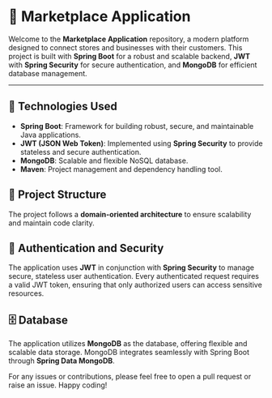# 🛒 **Marketplace Application**

Welcome to the **Marketplace Application** repository, a modern platform designed to connect stores and businesses with their customers. This project is built with **Spring Boot** for a robust and scalable backend, **JWT** with **Spring Security** for secure authentication, and **MongoDB** for efficient database management.

---

## 🚀 **Technologies Used**

- **Spring Boot**: Framework for building robust, secure, and maintainable Java applications.
- **JWT (JSON Web Token)**: Implemented using **Spring Security** to provide stateless and secure authentication.
- **MongoDB**: Scalable and flexible NoSQL database.
- **Maven**: Project management and dependency handling tool.

## 📁 **Project Structure**

The project follows a **domain-oriented architecture** to ensure scalability and maintain code clarity. 

## 🔐 **Authentication and Security**

The application uses **JWT** in conjunction with **Spring Security** to manage secure, stateless user authentication. Every authenticated request requires a valid JWT token, ensuring that only authorized users can access sensitive resources.

## 🗄️ **Database**

The application utilizes **MongoDB** as the database, offering flexible and scalable data storage. MongoDB integrates seamlessly with Spring Boot through **Spring Data MongoDB**.


For any issues or contributions, please feel free to open a pull request or raise an issue. Happy coding!
